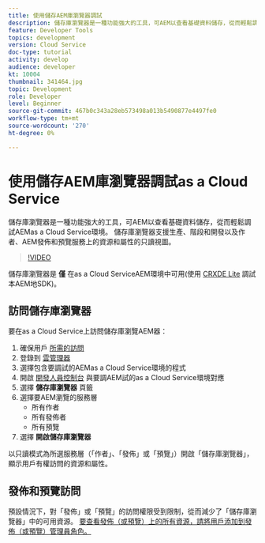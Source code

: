 ```yaml
---
title: 使用儲存AEM庫瀏覽器調試
description: 儲存庫瀏覽器是一種功能強大的工具，可AEM以查看基礎資料儲存，從而輕鬆調試AEMas a Cloud Service環境。
feature: Developer Tools
topics: development
version: Cloud Service
doc-type: tutorial
activity: develop
audience: developer
kt: 10004
thumbnail: 341464.jpg
topic: Development
role: Developer
level: Beginner
source-git-commit: 467b0c343a28eb573498a013b5490877e4497fe0
workflow-type: tm+mt
source-wordcount: '270'
ht-degree: 0%

---
```



# 使用儲存AEM庫瀏覽器調試as a Cloud Service

儲存庫瀏覽器是一種功能強大的工具，可AEM以查看基礎資料儲存，從而輕鬆調試AEMas a Cloud Service環境。 儲存庫瀏覽器支援生產、階段和開發以及作者、AEM發佈和預覽服務上的資源和屬性的只讀視圖。

>[!VIDEO](https://video.tv.adobe.com/v/341464/?quality=12&learn=on)

儲存庫瀏覽器是 __僅__ 在as a Cloud ServiceAEM環境中可用(使用 [CRXDE Lite](../aem-sdk-local-quickstart/other-tools.md#crxde-lite) 調試本AEM地SDK)。

## 訪問儲存庫瀏覽器

要在as a Cloud Service上訪問儲存庫瀏覽AEM器：

1. 確保用戶 [所需的訪問](https://experienceleague.adobe.com/docs/experience-manager-cloud-service/content/implementing/developer-tools/repository-browser.html#access-prerequisites)
1. 登錄到 [雲管理器](https://my.cloudmanager.adobe.com)
1. 選擇包含要調試的AEMas a Cloud Service環境的程式
1. 開啟 [開發人員控制台](./developer-console.md) 與要調AEM試的as a Cloud Service環境對應
1. 選擇 __儲存庫瀏覽器__ 頁籤
1. 選擇要AEM瀏覽的服務層
   + 所有作者
   + 所有發佈者
   + 所有預覽
1. 選擇 __開啟儲存庫瀏覽器__

以只讀模式為所選服務層（「作者」、「發佈」或「預覽」）開啟「儲存庫瀏覽器」，顯示用戶有權訪問的資源和屬性。

## 發佈和預覽訪問

預設情況下，對「發佈」或「預覽」的訪問權限受到限制，從而減少了「儲存庫瀏覽器」中的可用資源。 [要查看發佈（或預覽）上的所有資源，請將用戶添加到發佈（或預覽）管理員角色。](https://experienceleague.adobe.com/docs/experience-manager-cloud-service/content/implementing/developer-tools/repository-browser.html#navigate-the-hierarchy)

